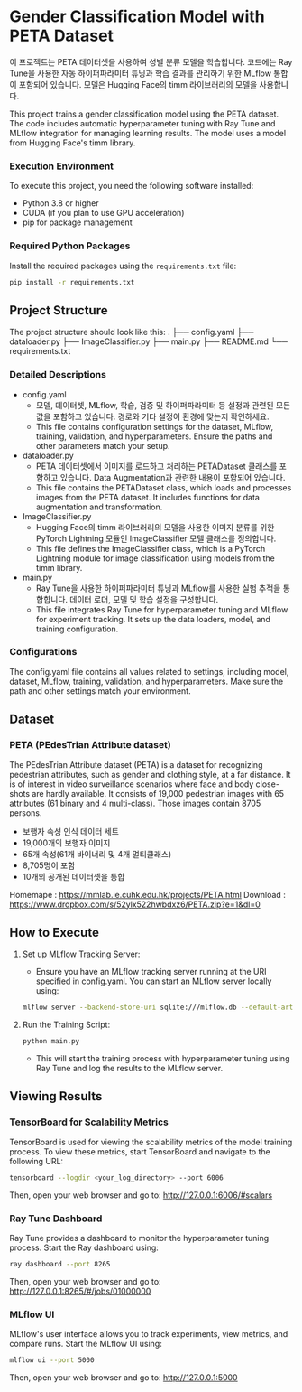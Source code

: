 # Gender Classification Model with PETA Dataset

이 프로젝트는 PETA 데이터셋을 사용하여 성별 분류 모델을 학습합니다. 코드에는 Ray Tune을 사용한 자동 하이퍼파라미터 튜닝과 학습 결과를 관리하기 위한 MLflow 통합이 포함되어 있습니다. 모델은 Hugging Face의 timm 라이브러리의 모델을 사용합니다.

This project trains a gender classification model using the PETA dataset. The code includes automatic hyperparameter tuning with Ray Tune and MLflow integration for managing learning results. The model uses a model from Hugging Face's timm library.


### Execution Environment

To execute this project, you need the following software installed:

- Python 3.8 or higher
- CUDA (if you plan to use GPU acceleration)
- pip for package management


### Required Python Packages

Install the required packages using the `requirements.txt` file:
```bash
pip install -r requirements.txt
```


## Project Structure
The project structure should look like this:
        .
        ├── config.yaml
        ├── dataloader.py
        ├── ImageClassifier.py
        ├── main.py
        ├── README.md
        └── requirements.txt

### Detailed Descriptions
- config.yaml
    - 모델, 데이터셋, MLflow, 학습, 검증 및 하이퍼파라미터 등 설정과 관련된 모든 값을 포함하고 있습니다. 경로와 기타 설정이 환경에 맞는지 확인하세요.
    - This file contains configuration settings for the dataset, MLflow, training, validation, and hyperparameters. Ensure the paths and other parameters match your setup.
- dataloader.py
    - PETA 데이터셋에서 이미지를 로드하고 처리하는 PETADataset 클래스를 포함하고 있습니다. Data Augmentation과 관련한 내용이 포함되어 있습니다.
    - This file contains the PETADataset class, which loads and processes images from the PETA dataset. It includes functions for data augmentation and transformation.
- ImageClassifier.py
    - Hugging Face의 timm 라이브러리의 모델을 사용한 이미지 분류를 위한 PyTorch Lightning 모듈인 ImageClassifier 모델 클래스를 정의합니다.
    - This file defines the ImageClassifier class, which is a PyTorch Lightning module for image classification using models from the timm library.
- main.py
    - Ray Tune을 사용한 하이퍼파라미터 튜닝과 MLflow를 사용한 실험 추적을 통합합니다. 데이터 로더, 모델 및 학습 설정을 구성합니다.
    - This file integrates Ray Tune for hyperparameter tuning and MLflow for experiment tracking. It sets up the data loaders, model, and training configuration.


### Configurations
The config.yaml file contains all values related to settings, including model, dataset, MLflow, training, validation, and hyperparameters. Make sure the path and other settings match your environment.


## Dataset 
###  PETA (PEdesTrian Attribute dataset)
The PEdesTrian Attribute dataset (PETA) is a dataset for recognizing pedestrian attributes, such as gender and clothing style, at a far distance. It is of interest in video surveillance scenarios where face and body close-shots are hardly available. It consists of 19,000 pedestrian images with 65 attributes (61 binary and 4 multi-class). Those images contain 8705 persons.
- 보행자 속성 인식 데이터 세트
- 19,000개의 보행자 이미지
- 65개 속성(61개 바이너리 및 4개 멀티클래스)
- 8,705명이 포함
- 10개의 공개된 데이터셋을 통합

Homemape : https://mmlab.ie.cuhk.edu.hk/projects/PETA.html
Download : https://www.dropbox.com/s/52ylx522hwbdxz6/PETA.zip?e=1&dl=0


## How to Execute
1. Set up MLflow Tracking Server:
    - Ensure you have an MLflow tracking server running at the URI specified in config.yaml. You can start an MLflow server locally using:
    ```bash
    mlflow server --backend-store-uri sqlite:///mlflow.db --default-artifact-root ./mlruns --host 0.0.0.0 --port 5000
    ```

2. Run the Training Script:
    ```bash
    python main.py
    ```
    - This will start the training process with hyperparameter tuning using Ray Tune and log the results to the MLflow server.


## Viewing Results
### TensorBoard for Scalability Metrics
TensorBoard is used for viewing the scalability metrics of the model training process. To view these metrics, start TensorBoard and navigate to the following URL:

```bash
tensorboard --logdir <your_log_directory> --port 6006
```
Then, open your web browser and go to: http://127.0.0.1:6006/#scalars

### Ray Tune Dashboard
Ray Tune provides a dashboard to monitor the hyperparameter tuning process. Start the Ray dashboard using:

```bash
ray dashboard --port 8265
```
Then, open your web browser and go to: http://127.0.0.1:8265/#/jobs/01000000

### MLflow UI
MLflow's user interface allows you to track experiments, view metrics, and compare runs. Start the MLflow UI using:
```bash
mlflow ui --port 5000
```
Then, open your web browser and go to: http://127.0.0.1:5000